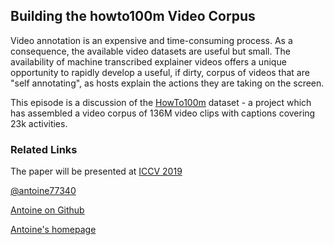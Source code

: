 ## Building the howto100m Video Corpus 

 Video annotation is an expensive and time-consuming process. As a consequence, the available video datasets are useful but small. The availability of machine transcribed explainer videos offers a unique opportunity to rapidly develop a useful, if dirty, corpus of videos that are "self annotating", as hosts explain the actions they are taking on the screen.

 This episode is a discussion of the <a href= "https://www.di.ens.fr/willow/research/howto100m/">HowTo100m</a> dataset - a project which has assembled a video corpus of 136M video clips with captions covering 23k activities.

 <h3>Related Links</h3> The paper will be presented at <a href= "http://iccv2019.thecvf.com/">ICCV 2019</a>

 <a href="https://twitter.com/antoine77340">@antoine77340</a>

 <a href="https://github.com/antoine77340">Antoine on Github</a>

 <a href="https://www.di.ens.fr/~miech/">Antoine's homepage</a>

